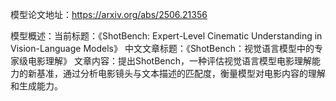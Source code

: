 模型论文地址：https://arxiv.org/abs/2506.21356

模型概述：当前标题：《ShotBench: Expert-Level Cinematic Understanding in Vision-Language Models》
中文文章标题：《ShotBench：视觉语言模型中的专家级电影理解》
文章内容：提出ShotBench，一种评估视觉语言模型电影理解能力的新基准，通过分析电影镜头与文本描述的匹配度，衡量模型对电影内容的理解和生成能力。
